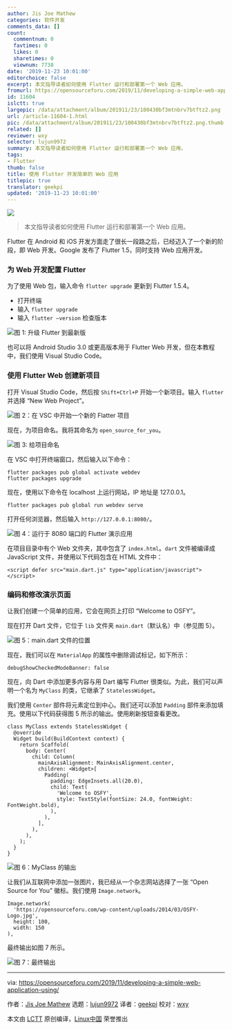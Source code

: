 ```yaml
---
author: Jis Joe Mathew
categories: 软件开发
comments_data: []
count:
  commentnum: 0
  favtimes: 0
  likes: 0
  sharetimes: 0
  viewnum: 7738
date: '2019-11-23 10:01:00'
editorchoice: false
excerpt: 本文指导读者如何使用 Flutter 运行和部署第一个 Web 应用。
fromurl: https://opensourceforu.com/2019/11/developing-a-simple-web-application-using/
id: 11604
islctt: true
largepic: /data/attachment/album/201911/23/100430bf3mtnbrv7btftz2.png
url: /article-11604-1.html
pic: /data/attachment/album/201911/23/100430bf3mtnbrv7btftz2.png.thumb.jpg
related: []
reviewer: wxy
selector: lujun9972
summary: 本文指导读者如何使用 Flutter 运行和部署第一个 Web 应用。
tags:
- Flutter
thumb: false
title: 使用 Flutter 开发简单的 Web 应用
titlepic: true
translator: geekpi
updated: '2019-11-23 10:01:00'
---
```


![](/data/attachment/album/201911/23/100430bf3mtnbrv7btftz2.png)



> 
> 本文指导读者如何使用 Flutter 运行和部署第一个 Web 应用。
> 
> 
> 


Flutter 在 Android 和 iOS 开发方面走了很长一段路之后，已经迈入了一个新的阶段，即 Web 开发。Google 发布了 Flutter 1.5，同时支持 Web 应用开发。


### 为 Web 开发配置 Flutter


为了使用 Web 包，输入命令 `flutter upgrade` 更新到 Flutter 1.5.4。


* 打开终端
* 输入 `flutter upgrade`
* 输入 `flutter –version` 检查版本


![图 1: 升级 Flutter 到最新版](/data/attachment/album/201911/23/100433cssnpgpbyl36yl2k.jpg)


也可以将 Android Studio 3.0 或更高版本用于 Flutter Web 开发，但在本教程中，我们使用 Visual Studio Code。


### 使用 Flutter Web 创建新项目


打开 Visual Studio Code，然后按 `Shift+Ctrl+P` 开始一个新项目。输入 `flutter` 并选择 “New Web Project”。


![图 2：在 VSC 中开始一个新的 Flatter 项目](/data/attachment/album/201911/23/100434qb60zzjwbp86tp1b.jpg)


现在，为项目命名。我将其命名为 `open_source_for_you`。


![图 3: 给项目命名](/data/attachment/album/201911/23/100436yfc1jpoc2fvdw4pc.jpg)


在 VSC 中打开终端窗口，然后输入以下命令：



```
flutter packages pub global activate webdev
flutter packages upgrade
```

现在，使用以下命令在 localhost 上运行网站，IP 地址是 127.0.0.1。



```
flutter packages pub global run webdev serve
```

打开任何浏览器，然后输入 `http://127.0.0.1:8080/`。


![图 4：运行于 8080 端口的 Flutter 演示应用](/data/attachment/album/201911/23/100436umcjtypo5w77owzt.jpg)


在项目目录中有个 Web 文件夹，其中包含了 `index.html`。`dart` 文件被编译成 JavaScript 文件，并使用以下代码包含在 HTML 文件中：



```
<script defer src="main.dart.js" type="application/javascript"></script>
```

### 编码和修改演示页面


让我们创建一个简单的应用，它会在网页上打印 “Welcome to OSFY”。


现在打开 Dart 文件，它位于 `lib` 文件夹 `main.dart`（默认名）中（参见图 5）。


![图 5：main.dart 文件的位置](/data/attachment/album/201911/23/100438mippviev39v3vvic.jpg)


现在，我们可以在 `MaterialApp` 的属性中删除调试标记，如下所示：



```
debugShowCheckedModeBanner: false
```

现在，向 Dart 中添加更多内容与用 Dart 编写 Flutter 很类似。为此，我们可以声明一个名为 `MyClass` 的类，它继承了 `StatelessWidget`。


我们使用 `Center` 部件将元素定位到中心。我们还可以添加 `Padding` 部件来添加填充。使用以下代码获得图 5 所示的输出。使用刷新按钮查看更改。



```
class MyClass extends StatelessWidget {
  @override
  Widget build(BuildContext context) {
    return Scaffold(
      body: Center(
        child: Column(
          mainAxisAlignment: MainAxisAlignment.center,
          children: <Widget>[
            Padding(
              padding: EdgeInsets.all(20.0),
              child: Text(
                'Welcome to OSFY',
                style: TextStyle(fontSize: 24.0, fontWeight: FontWeight.bold),
              ),
            ),
          ],
        ),
      ),
    );
  }
}
```

![图 6：MyClass 的输出](/data/attachment/album/201911/23/100439c9pkhk2hp2pg8zpw.jpg)


让我们从互联网中添加一张图片，我已经从一个杂志网站选择了一张 “Open Source for You” 徽标。我们使用 `Image.network`。



```
Image.network(
  'https://opensourceforu.com/wp-content/uploads/2014/03/OSFY-Logo.jpg',
  height: 100,
  width: 150
),
```

最终输出如图 7 所示。


![图 7：最终输出](/data/attachment/album/201911/23/100439nh9b9ldydxl970u2.jpg)




---


via: <https://opensourceforu.com/2019/11/developing-a-simple-web-application-using/>


作者：[Jis Joe Mathew](https://opensourceforu.com/author/jis-joe/) 选题：[lujun9972](https://github.com/lujun9972) 译者：[geekpi](https://github.com/geekpi) 校对：[wxy](https://github.com/wxy)


本文由 [LCTT](https://github.com/LCTT/TranslateProject) 原创编译，[Linux中国](https://linux.cn/) 荣誉推出